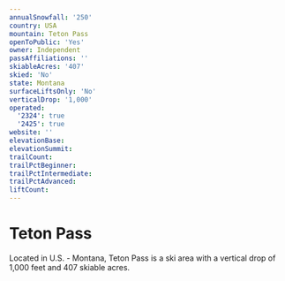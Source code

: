 ```yaml
---
annualSnowfall: '250'
country: USA
mountain: Teton Pass
openToPublic: 'Yes'
owner: Independent
passAffiliations: ''
skiableAcres: '407'
skied: 'No'
state: Montana
surfaceLiftsOnly: 'No'
verticalDrop: '1,000'
operated:
  '2324': true
  '2425': true
website: ''
elevationBase:
elevationSummit:
trailCount:
trailPctBeginner:
trailPctIntermediate:
trailPctAdvanced:
liftCount:
---
```



# Teton Pass

Located in U.S. - Montana, Teton Pass is a ski area with a vertical drop of 1,000 feet and 407 skiable acres.
